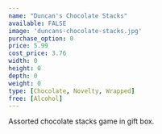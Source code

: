 ```yaml
---
name: "Duncan's Chocolate Stacks"
available: FALSE
image: 'duncans-chocolate-stacks.jpg'
purchase_option: 0
price: 5.99
cost_price: 3.76
width: 0
height: 0
depth: 0
weight: 0
type: [Chocolate, Novelty, Wrapped]
free: [Alcohol]
---
```

Assorted chocolate stacks game in gift box.